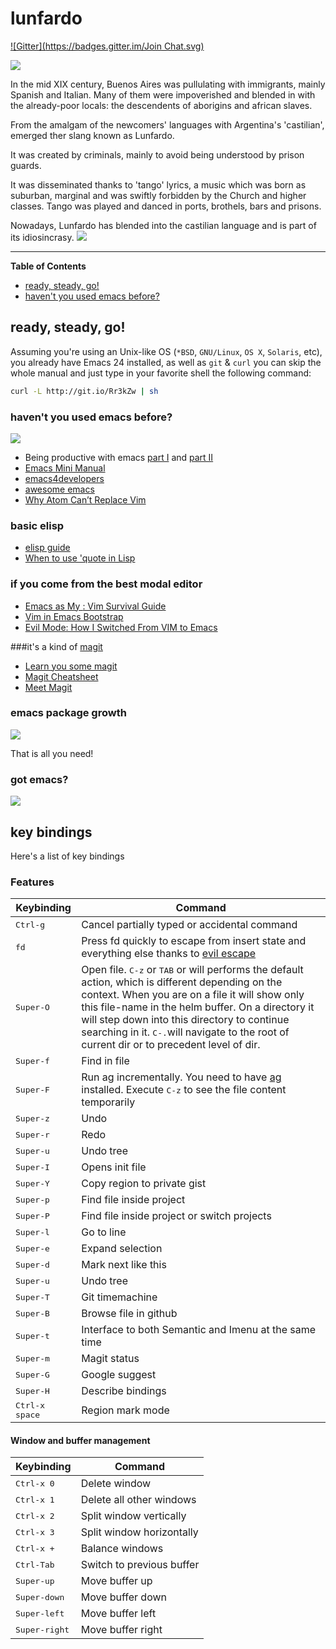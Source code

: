 lunfardo
========
[![Gitter](https://badges.gitter.im/Join Chat.svg)](https://gitter.im/unbalancedparentheses/lunfardo?utm_source=badge&utm_medium=badge&utm_campaign=pr-badge&utm_content=badge)

![](https://raw.githubusercontent.com/unbalancedparentheses/lunfardo/master/images/buenosaires.jpg)

In the mid XIX century, Buenos Aires was pullulating with immigrants, mainly Spanish and Italian. Many of them were impoverished and blended in with 
the already-poor locals: the descendents of aborigins and african slaves.

From the amalgam of the newcomers' languages with Argentina's 'castilian', emerged ther slang known as Lunfardo.

It was created by criminals, mainly to avoid being understood by prison guards.

It was disseminated thanks to 'tango' lyrics, a music which was born as suburban, marginal and was swiftly forbidden by the Church and higher classes. Tango was played and danced in ports, brothels, bars and prisons.

Nowadays, Lunfardo has blended into the castilian language and is part of its idiosincrasy.
![](https://raw.githubusercontent.com/unbalancedparentheses/lunfardo/master/images/lunfardo.png)

---

**Table of Contents**

- [ready, steady, go!](#ready-steady-go)
- [haven't you used emacs before?](#havent-you-used-emacs-before)

## ready, steady, go!

Assuming you're using an Unix-like OS (`*BSD`, `GNU/Linux`, `OS X`, `Solaris`,
etc), you already have Emacs 24 installed, as well as `git` & `curl` you
can skip the whole manual and just type in your favorite shell the
following command:

```bash
curl -L http://git.io/Rr3kZw | sh
```

### haven't you used emacs before?
![](http://sachachua.com/blog/wp-content/uploads/2013/05/How-to-Learn-Emacs-v2-Large.png)

- Being productive with emacs [part I](http://web.psung.name/emacs/2009/part1.html) and [part II](http://web.psung.name/emacs/2009/part2.html)
- [Emacs Mini Manual](https://tuhdo.github.io/emacs-tutor.html)
- [emacs4developers](https://github.com/pierre-lecocq/emacs4developers)
- [awesome emacs](https://github.com/emacs-tw/awesome-emacs)
- [Why Atom Can’t Replace Vim](https://medium.com/@mkozlows/why-atom-cant-replace-vim-433852f4b4d1)

### basic elisp
- [elisp guide](https://github.com/chrisdone/elisp-guide)
- [When to use 'quote in Lisp](https://stackoverflow.com/questions/134887/when-to-use-quote-in-lisp)

### if you come from the best modal editor
- [Emacs as My <Leader>: Vim Survival Guide](https://bling.github.io/blog/2013/10/27/emacs-as-my-leader-vim-survival-guide/)
- [Vim in Emacs Bootstrap](https://bling.github.io/blog/2013/10/27/emacs-as-my-leader-vim-survival-guide/)
- [Evil Mode: How I Switched From VIM to Emacs](http://blog.jakubarnold.cz/2014/06/23/evil-mode-how-to-switch-from-vim-to-emacs.html)

###it's a kind of [magit](https://github.com/magit/magit)
- [Learn you some magit](http://www.masteringemacs.org/article/introduction-magit-emacs-mode-git)
- [Magit Cheatsheet](http://daemianmack.com/magit-cheatsheet.html)
- [Meet Magit](http://vimeo.com/2871241)

### emacs package growth
![](http://tracker.endlessparentheses.com/newPackagePlotEver.png)

That is all you need!

### got emacs?
![](https://raw.githubusercontent.com/unbalancedparentheses/lunfardo/master/images/text_editors.jpg)

## key bindings
Here's a list of key bindings

### Features
Keybinding              | Command
------------------------|------------------------------------------------------------
<kbd>Ctrl-g</kbd>       | Cancel partially typed or accidental command
<kbd>fd</kbd>           | Press fd quickly to escape from insert state and everything else thanks to [evil escape](https://github.com/syl20bnr/evil-escape)
<kbd>Super-O</kbd>      | Open file. <kbd>C-z</kbd> or <kbd>TAB</kbd> or will  performs the default action, which is different depending on the context. When you are on a file it will show only this file-name in the helm buffer. On a directory it will step down into this directory to continue searching in it. <kbd>C-.</kbd>will navigate to the root of current dir or to precedent level of dir.
<kbd>Super-f</kbd>      | Find in file
<kbd>Super-F</kbd>      | Run ag incrementally. You need to have [ag](https://github.com/ggreer/the_silver_searcher) installed. Execute <kbd>C-z</kbd> to see the file content temporarily
<kbd>Super-z</kbd>      | Undo
<kbd>Super-r</kbd>      | Redo
<kbd>Super-u</kbd>      | Undo tree
<kbd>Super-I</kbd>      | Opens init file
<kbd>Super-Y</kbd>      | Copy region to private gist
<kbd>Super-p</kbd>      | Find file inside project
<kbd>Super-P</kbd>      | Find file inside project or switch projects
<kbd>Super-l</kbd>      | Go to line
<kbd>Super-e</kbd>      | Expand selection
<kbd>Super-d</kbd>      | Mark next like this
<kbd>Super-u</kbd>      | Undo tree
<kbd>Super-T</kbd>      | Git timemachine
<kbd>Super-B</kbd>      | Browse file in github
<kbd>Super-t</kbd>      | Interface to both Semantic and Imenu at the same time 
<kbd>Super-m</kbd>      | Magit status
<kbd>Super-G</kbd>      | Google suggest
<kbd>Super-H</kbd>      | Describe bindings
<kbd>Ctrl-x space</kbd> | Region mark mode

#### Window and buffer management
Keybinding            | Command
----------------------|------------------------------------------------------------
<kbd>Ctrl-x 0</kbd>     | Delete window
<kbd>Ctrl-x 1</kbd>     | Delete all other windows
<kbd>Ctrl-x 2</kbd>     | Split window vertically
<kbd>Ctrl-x 3</kbd>     | Split window horizontally
<kbd>Ctrl-x +</kbd>     | Balance windows
<kbd>Ctrl-Tab</kbd>     | Switch to previous buffer
<kbd>Super-up</kbd>     | Move buffer up
<kbd>Super-down</kbd>   | Move buffer down
<kbd>Super-left</kbd>   | Move buffer left
<kbd>Super-right</kbd>  | Move buffer right
